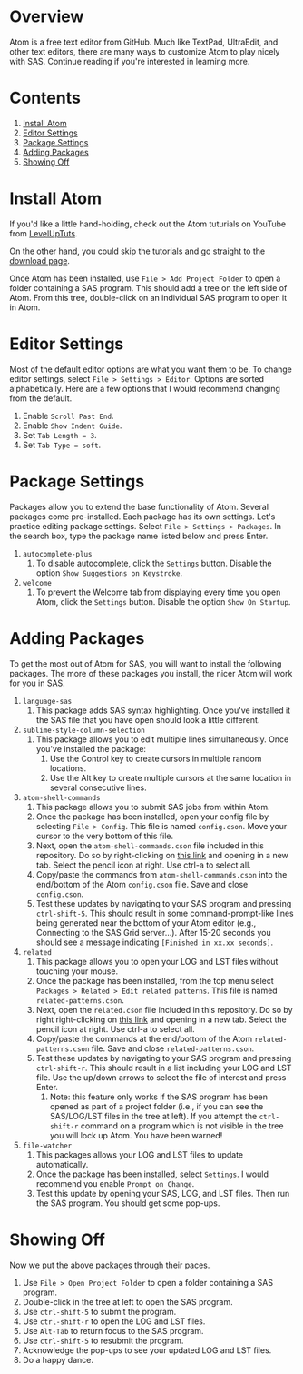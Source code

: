 # Overview

Atom is a free text editor from GitHub. Much like TextPad, UltraEdit, and other text editors, there are many ways to customize Atom to play nicely with SAS. Continue reading if you're interested in learning more.

# Contents

1. <a href="#install-atom">Install Atom</a>
1. <a href="#editor-settings">Editor Settings</a>
1. <a href="#package-settings">Package Settings</a>
1. <a href="#adding-packages">Adding Packages</a>
1. <a href="#showing-off">Showing Off</a>

<a name="install-atom"/>

# Install Atom

If you'd like a little hand-holding, check out the Atom tuturials on YouTube from [LevelUpTuts](https://www.youtube.com/watch?v=WWwBQQOGllo&list=PLLnpHn493BHHf0w8uGu9NM8LPf498ZvL_).

On the other hand, you could skip the tutorials and go straight to the [download page](https://atom.io/).

Once Atom has been installed, use `File > Add Project Folder` to open a folder containing a SAS program. This should add a tree on the left side of Atom. From this tree, double-click on an individual SAS program to open it in Atom.

<a name="editor-settings"/>

# Editor Settings

Most of the default editor options are what you want them to be. To change editor settings, select `File > Settings > Editor`. Options are sorted alphabetically. Here are a few options that I would recommend changing from the default.

1. Enable `Scroll Past End`.
1. Enable `Show Indent Guide`.
1. Set `Tab Length = 3`.
1. Set `Tab Type = soft`.

<a name="package-settings"/>

# Package Settings

Packages allow you to extend the base functionality of Atom. Several packages come pre-installed. Each package has its own settings. Let's practice editing package settings. Select `File > Settings > Packages`. In the search box, type the package name listed below and press Enter.

1. `autocomplete-plus`
   1. To disable autocomplete, click the `Settings` button. Disable the option `Show Suggestions on Keystroke`.
1. `welcome`
   1. To prevent the Welcome tab from displaying every time you open Atom, click the `Settings` button. Disable the option `Show On Startup`.

<a name="adding-packages"/>

# Adding Packages

To get the most out of Atom for SAS, you will want to install the following packages. The more of these packages you install, the nicer Atom will work for you in SAS.

1. `language-sas`
   1. This package adds SAS syntax highlighting. Once you've installed it the SAS file that you have open should look a little different.
1. `sublime-style-column-selection`
   1. This package allows you to edit multiple lines simultaneously. Once you've installed the package:
      1. Use the Control key to create cursors in multiple random locations.
      1. Use the Alt key to create multiple cursors at the same location in several consecutive lines.
1. `atom-shell-commands`
   1. This package allows you to submit SAS jobs from within Atom.
   1. Once the package has been installed, open your config file by selecting `File > Config`. This file is named `config.cson`. Move your cursor to the very bottom of this file.
   1. Next, open the `atom-shell-commands.cson` file included in this repository. Do so by right-clicking on [this link](https://github.com/srosanba/sas-atom/blob/master/atom-shell-commands.cson) and opening in a new tab. Select the pencil icon at right. Use ctrl-a to select all.
   1. Copy/paste the commands from `atom-shell-commands.cson` into the end/bottom of the Atom `config.cson` file. Save and close `config.cson`.
   1. Test these updates by navigating to your SAS program and pressing `ctrl-shift-5`. This should result in some command-prompt-like lines being generated near the bottom of your Atom editor (e.g., Connecting to the SAS Grid server...). After 15-20 seconds you should see a message indicating `[Finished in xx.xx seconds]`.
1. `related`
   1. This package allows you to open your LOG and LST files without touching your mouse.
   1. Once the package has been installed, from the top menu select `Packages > Related > Edit related patterns`. This file is named `related-patterns.cson`.
   1. Next, open the `related.cson` file included in this repository. Do so by right right-clicking on [this link](https://github.com/srosanba/sas-atom/blob/master/related.cson) and opening in a new tab. Select the pencil icon at right. Use ctrl-a to select all.
   1. Copy/paste the commands at the end/bottom of the Atom `related-patterns.cson` file. Save and close `related-patterns.cson`.
   1. Test these updates by navigating to your SAS program and pressing `ctrl-shift-r`. This should result in a list including your LOG and LST file. Use the up/down arrows to select the file of interest and press Enter.
      1. Note: this feature only works if the SAS program has been opened as part of a project folder (i.e., if you can see the SAS/LOG/LST files in the tree at left). If you attempt the `ctrl-shift-r` command on a program which is not visible in the tree you will lock up Atom. You have been warned!
1. `file-watcher`
   1. This packages allows your LOG and LST files to update automatically.
   1. Once the package has been installed, select `Settings`. I would recommend you enable `Prompt on Change`.
   1. Test this update by opening your SAS, LOG, and LST files. Then run the SAS program. You should get some pop-ups.

<a name="showing-off"/>

# Showing Off

Now we put the above packages through their paces.

1. Use `File > Open Project Folder` to open a folder containing a SAS program.
1. Double-click in the tree at left to open the SAS program.
1. Use `ctrl-shift-5` to submit the program.
1. Use `ctrl-shift-r` to open the LOG and LST files.
1. Use `Alt-Tab` to return focus to the SAS program.
1. Use `ctrl-shift-5` to resubmit the program.
1. Acknowledge the pop-ups to see your updated LOG and LST files.
1. Do a happy dance.
